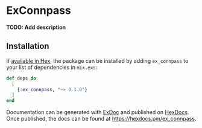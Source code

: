 # ExConnpass

**TODO: Add description**

## Installation

If [available in Hex](https://hex.pm/docs/publish), the package can be installed
by adding `ex_connpass` to your list of dependencies in `mix.exs`:

```elixir
def deps do
  [
    {:ex_connpass, "~> 0.1.0"}
  ]
end
```

Documentation can be generated with [ExDoc](https://github.com/elixir-lang/ex_doc)
and published on [HexDocs](https://hexdocs.pm). Once published, the docs can
be found at <https://hexdocs.pm/ex_connpass>.

